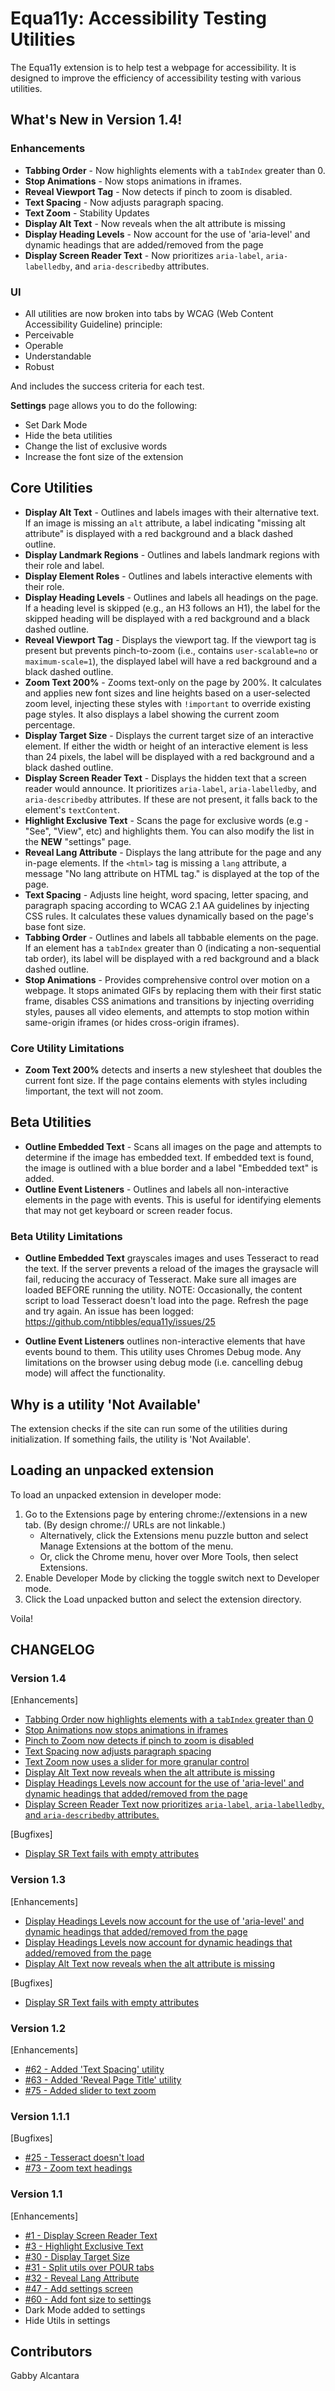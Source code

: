 # Equa11y: Accessibility Testing Utilities
The Equa11y extension is to help test a webpage for accessibility. It is designed to improve the efficiency of accessibility testing with various utilities.

## What's New in Version 1.4!
### Enhancements
- **Tabbing Order** - Now highlights elements with a `tabIndex` greater than 0.
- **Stop Animations** - Now stops animations in iframes.
- **Reveal Viewport Tag** - Now detects if pinch to zoom is disabled.
- **Text Spacing** - Now adjusts paragraph spacing.
- **Text Zoom** - Stability Updates
- **Display Alt Text** - Now reveals when the alt attribute is missing
- **Display Heading Levels** - Now account for the use of 'aria-level' and dynamic headings that are added/removed from the page 
- **Display Screen Reader Text** - Now prioritizes `aria-label`, `aria-labelledby`, and `aria-describedby` attributes.

### UI
- All utilities are now broken into tabs by WCAG (Web Content Accessibility Guideline) principle:
- Perceivable
- Operable
- Understandable
- Robust

And includes the success criteria for each test.

**Settings** page allows you to do the following:
- Set Dark Mode
- Hide the beta utilities
- Change the list of exclusive words
- Increase the font size of the extension

## Core Utilities
- **Display Alt Text** - Outlines and labels images with their alternative text. If an image is missing an `alt` attribute, a label indicating "missing alt attribute" is displayed with a red background and a black dashed outline.
- **Display Landmark Regions** - Outlines and labels landmark regions with their role and label.
- **Display Element Roles** - Outlines and labels interactive elements with their role.
- **Display Heading Levels** - Outlines and labels all headings on the page. If a heading level is skipped (e.g., an H3 follows an H1), the label for the skipped heading will be displayed with a red background and a black dashed outline.
- **Reveal Viewport Tag** - Displays the viewport tag. If the viewport tag is present but prevents pinch-to-zoom (i.e., contains `user-scalable=no` or `maximum-scale=1`), the displayed label will have a red background and a black dashed outline.
- **Zoom Text 200%** - Zooms text-only on the page by 200%. It calculates and applies new font sizes and line heights based on a user-selected zoom level, injecting these styles with `!important` to override existing page styles. It also displays a label showing the current zoom percentage.
- **Display Target Size** - Displays the current target size of an interactive element. If either the width or height of an interactive element is less than 24 pixels, the label will be displayed with a red background and a black dashed outline.
- **Display Screen Reader Text** - Displays the hidden text that a screen reader would announce. It prioritizes `aria-label`, `aria-labelledby`, and `aria-describedby` attributes. If these are not present, it falls back to the element's `textContent`.
- **Highlight Exclusive Text** - Scans the page for exclusive words (e.g - "See", "View", etc) and highlights them. You can also modify the list in the **NEW** "settings" page.
- **Reveal Lang Attribute** - Displays the lang attribute for the page and any in-page elements. If the `<html>` tag is missing a `lang` attribute, a message "No lang attribute on HTML tag." is displayed at the top of the page.
- **Text Spacing** - Adjusts line height, word spacing, letter spacing, and paragraph spacing according to WCAG 2.1 AA guidelines by injecting CSS rules. It calculates these values dynamically based on the page's base font size.
- **Tabbing Order** - Outlines and labels all tabbable elements on the page. If an element has a `tabIndex` greater than 0 (indicating a non-sequential tab order), its label will be displayed with a red background and a black dashed outline.
- **Stop Animations** - Provides comprehensive control over motion on a webpage. It stops animated GIFs by replacing them with their first static frame, disables CSS animations and transitions by injecting overriding styles, pauses all video elements, and attempts to stop motion within same-origin iframes (or hides cross-origin iframes).

### Core Utility Limitations
- **Zoom Text 200%** detects and inserts a new stylesheet that doubles the current font size. If the page contains elements with styles including !important, the text will not zoom.

## Beta Utilities
- **Outline Embedded Text** - Scans all images on the page and attempts to determine if the image has embedded text. If embedded text is found, the image is outlined with a blue border and a label "Embedded text" is added.
- **Outline Event Listeners** - Outlines and labels all non-interactive elements in the page with events. This is useful for identifying elements that may not get keyboard or screen reader focus. 

### Beta Utility Limitations
- **Outline Embedded Text** grayscales images and uses Tesseract to read the text. If the server prevents a reload of the images the graysacle will fail, reducing the accuracy of Tesseract. Make sure all images are loaded BEFORE running the utility. NOTE: Occasionally, the content script to load Tesseract doesn't load into the page. Refresh the page and try again. An issue has been logged: <a href="https://github.com/ntibbles/equa11y/issues/25">https://github.com/ntibbles/equa11y/issues/25</a>

- **Outline Event Listeners** outlines non-interactive elements that have events bound to them. This utility uses Chromes Debug mode. Any limitations on the browser using debug mode (i.e. cancelling debug mode) will affect the functionality.

## Why is a utility 'Not Available'
The extension checks if the site can run some of the utilities during initialization. If something fails, the utility is 'Not Available'.

## Loading an unpacked extension
To load an unpacked extension in developer mode:

1. Go to the Extensions page by entering chrome://extensions in a new tab. (By design chrome:// URLs are not linkable.)
    - Alternatively, click the Extensions menu puzzle button and select Manage Extensions at the bottom of the menu.
    - Or, click the Chrome menu, hover over More Tools, then select Extensions.
2. Enable Developer Mode by clicking the toggle switch next to Developer mode.
3. Click the Load unpacked button and select the extension directory.

Voila! 

## CHANGELOG

### Version 1.4
[Enhancements]
- [Tabbing Order now highlights elements with a `tabIndex` greater than 0](https://github.com/ntibbles/equa11y/issues/90)
- [Stop Animations now stops animations in iframes](https://github.com/ntibbles/equa11y/issues/91)
- [Pinch to Zoom now detects if pinch to zoom is disabled](https://github.com/ntibbles/equa11y/issues/92)
- [Text Spacing now adjusts paragraph spacing](https://github.com/ntibbles/equa11y/issues/93)
- [Text Zoom now uses a slider for more granular control](https://github.com/ntibbles/equa11y/issues/75)
- [Display Alt Text now reveals when the alt attribute is missing](https://github.com/ntibbles/equa11y/issues/88)
- [Display Headings Levels now account for the use of 'aria-level' and dynamic headings that added/removed from the page](https://github.com/ntibbles/equa11y/issues/89)
- [Display Screen Reader Text now prioritizes `aria-label`, `aria-labelledby`, and `aria-describedby` attributes.](https://github.com/ntibbles/equa11y/issues/87)

[Bugfixes]
- [Display SR Text fails with empty attributes](https://github.com/ntibbles/equa11y/issues/87)

### Version 1.3
[Enhancements]
- [Display Headings Levels now account for the use of 'aria-level' and dynamic headings that added/removed from the page](https://github.com/ntibbles/equa11y/issues/89)
- [Display Headings Levels now account for dynamic headings that added/removed from the page](https://github.com/ntibbles/equa11y/issues/85)
- [Display Alt Text now reveals when the alt attribute is missing](https://github.com/ntibbles/equa11y/issues/88)

[Bugfixes]
- [Display SR Text fails with empty attributes](https://github.com/ntibbles/equa11y/issues/87)

### Version 1.2
[Enhancements]
- [#62 - Added 'Text Spacing' utility](https://github.com/ntibbles/equa11y/issues/62)
- [#63 - Added 'Reveal Page Title' utility](https://github.com/ntibbles/equa11y/issues/63)
- [#75 - Added slider to text zoom](https://github.com/ntibbles/equa11y/issues/75)

### Version 1.1.1 
[Bugfixes]
- [#25 - Tesseract doesn't load](https://github.com/ntibbles/equa11y/issues/25)
- [#73 - Zoom text headings](https://github.com/ntibbles/equa11y/issues/73)

### Version 1.1
[Enhancements]
- [#1 - Display Screen Reader Text](https://github.com/ntibbles/equa11y/issues/1)
- [#3 - Highlight Exclusive Text](https://github.com/ntibbles/equa11y/issues/3)
- [#30 - Display Target Size](https://github.com/ntibbles/equa11y/issues/30)
- [#31 - Split utils over POUR tabs](https://github.com/ntibbles/equa11y/issues/31)
- [#32 - Reveal Lang Attribute](https://github.com/ntibbles/equa11y/issues/32)
- [#47 - Add settings screen](https://github.com/ntibbles/equa11y/issues/47)
- [#60 - Add font size to settings](https://github.com/ntibbles/equa11y/issues/60
)
- Dark Mode added to settings
- Hide Utils in settings

## Contributors
Gabby Alcantara